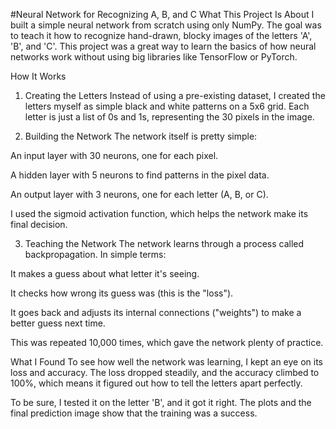 #Neural Network for Recognizing A, B, and C
What This Project Is About
I built a simple neural network from scratch using only NumPy. The goal was to teach it how to recognize hand-drawn, blocky images of the letters 'A', 'B', and 'C'. This project was a great way to learn the basics of how neural networks work without using big libraries like TensorFlow or PyTorch.

How It Works
1. Creating the Letters
Instead of using a pre-existing dataset, I created the letters myself as simple black and white patterns on a 5x6 grid. Each letter is just a list of 0s and 1s, representing the 30 pixels in the image.

2. Building the Network
The network itself is pretty simple:

An input layer with 30 neurons, one for each pixel.

A hidden layer with 5 neurons to find patterns in the pixel data.

An output layer with 3 neurons, one for each letter (A, B, or C).

I used the sigmoid activation function, which helps the network make its final decision.

3. Teaching the Network
The network learns through a process called backpropagation. In simple terms:

It makes a guess about what letter it's seeing.

It checks how wrong its guess was (this is the "loss").

It goes back and adjusts its internal connections ("weights") to make a better guess next time.

This was repeated 10,000 times, which gave the network plenty of practice.

What I Found
To see how well the network was learning, I kept an eye on its loss and accuracy. The loss dropped steadily, and the accuracy climbed to 100%, which means it figured out how to tell the letters apart perfectly.

To be sure, I tested it on the letter 'B', and it got it right. The plots and the final prediction image show that the training was a success.



